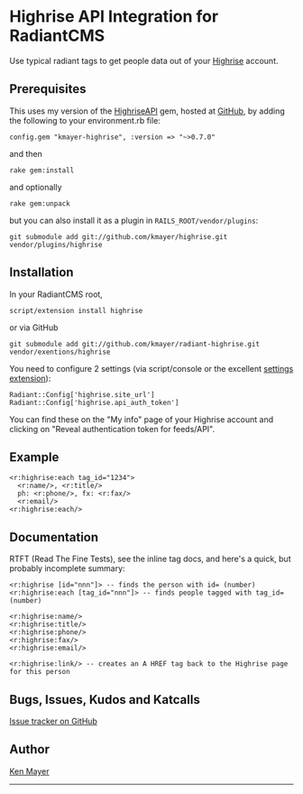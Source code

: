 # Highrise API Integration for RadiantCMS

Use typical radiant tags to get people data out of your [Highrise][h] account.

## Prerequisites

This uses my version of the [HighriseAPI][api] gem, hosted at [GitHub][gems], by
adding the following to your environment.rb file:

    config.gem "kmayer-highrise", :version => "~>0.7.0"
    
and then

    rake gem:install
    
and optionally

    rake gem:unpack
    
but you can also install it as a plugin in `RAILS_ROOT/vendor/plugins`:

    git submodule add git://github.com/kmayer/highrise.git vendor/plugins/highrise

## Installation

In your RadiantCMS root,

    script/extension install highrise
    
or via GitHub

    git submodule add git://github.com/kmayer/radiant-highrise.git vendor/exentions/highrise

You need to configure 2 settings (via script/console or the excellent [settings extension][s]):

    Radiant::Config['highrise.site_url']
    Radiant::Config['highrise.api_auth_token']
    
You can find these on the "My info" page of your Highrise account and clicking
on "Reveal authentication token for feeds/API".

## Example

    <r:highrise:each tag_id="1234">
      <r:name/>, <r:title/>
      ph: <r:phone/>, fx: <r:fax/>
      <r:email/>
    <r:highrise:each/>

## Documentation

RTFT (Read The Fine Tests), see the inline tag docs, and here's a quick, but probably incomplete
summary:

    <r:highrise [id="nnn"]> -- finds the person with id= (number)
    <r:highrise:each [tag_id="nnn"]> -- finds people tagged with tag_id= (number)
    
    <r:highrise:name/>
    <r:highrise:title/>
    <r:highrise:phone/>
    <r:highrise:fax/>
    <r:highrise:email/>
    
    <r:highrise:link/> -- creates an A HREF tag back to the Highrise page for this person

## Bugs, Issues, Kudos and Katcalls

[Issue tracker on GitHub][i]

## Author

[Ken Mayer][k]

---
[api]: http://github.com/kmayer/highrise
[gems]: http://gems.github.com/
[h]: http://highrisehq.com
[i]: http://github.com/kmayer/radiant-highrise/issues
[k]: mailto:kmayer@bitwrangler.com
[s]: http://github.com/Squeegy/radiant-settings
